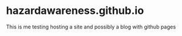 hazardawareness.github.io
=========================

This is me testing hosting a site and possibly a blog with github pages
